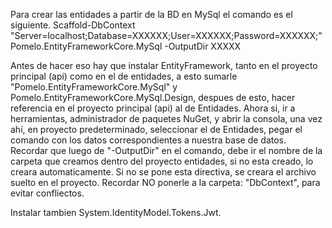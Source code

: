 Para crear las entidades a partir de la BD en MySql el comando es el siguiente.
Scaffold-DbContext "Server=localhost;Database=XXXXXX;User=XXXXXX;Password=XXXXXX;" Pomelo.EntityFrameworkCore.MySql -OutputDir XXXXX

Antes de hacer eso hay que instalar EntityFramework, tanto en el proyecto principal (api) como en el de entidades, a esto sumarle "Pomelo.EntityFrameworkCore.MySql"
y Pomelo.EntityFrameworkCore.MySql.Design, despues de esto, hacer referencia en el proyecto principal (api) al de Entidades. 
Ahora si, ir a herramientas, administrador de paquetes NuGet, y abrir la consola, una vez ahí, en proyecto predeterminado, seleccionar el de Entidades, pegar el comando con los datos correspondientes
a nuestra base de datos. Recordar que luego de "-OutputDir" en el comando, debe ir el nombre de la carpeta que creamos dentro del proyecto entidades, si no esta creado, lo creara automaticamente.
Si no se pone esta directiva, se creara el archivo suelto en el proyecto. Recordar NO ponerle a la carpeta: "DbContext", para evitar confliectos.

Instalar tambien System.IdentityModel.Tokens.Jwt.
